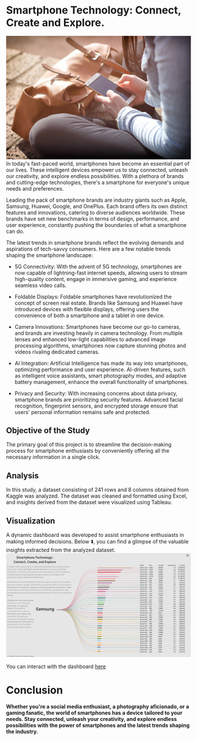 # Smartphone Technology: Connect, Create and Explore.

![](smartphone.jpg)
In today's fast-paced world, smartphones have become an essential part of our lives. These intelligent devices empower us to stay connected, unleash our creativity, and explore endless possibilities. With a plethora of brands and cutting-edge technologies, there's a smartphone for everyone's unique needs and preferences.

Leading the pack of smartphone brands are industry giants such as Apple, Samsung, Huawei, Google, and OnePlus. Each brand offers its own distinct features and innovations, catering to diverse audiences worldwide. These brands have set new benchmarks in terms of design, performance, and user experience, constantly pushing the boundaries of what a smartphone can do.

The latest trends in smartphone brands reflect the evolving demands and aspirations of tech-savvy consumers. Here are a few notable trends shaping the smartphone landscape:

- 5G Connectivity: With the advent of 5G technology, smartphones are now capable of lightning-fast internet speeds, allowing users to stream high-quality content, engage in immersive gaming, and experience seamless video calls.

- Foldable Displays: Foldable smartphones have revolutionized the concept of screen real estate. Brands like Samsung and Huawei have introduced devices with flexible displays, offering users the convenience of both a smartphone and a tablet in one device.

- Camera Innovations: Smartphones have become our go-to cameras, and brands are investing heavily in camera technology. From multiple lenses and enhanced low-light capabilities to advanced image processing algorithms, smartphones now capture stunning photos and videos rivaling dedicated cameras.

- AI Integration: Artificial Intelligence has made its way into smartphones, optimizing performance and user experience. AI-driven features, such as intelligent voice assistants, smart photography modes, and adaptive battery management, enhance the overall functionality of smartphones.

- Privacy and Security: With increasing concerns about data privacy, smartphone brands are prioritizing security features. Advanced facial recognition, fingerprint sensors, and encrypted storage ensure that users' personal information remains safe and protected.

##  Objective of the Study
The primary goal of this project is to streamline the decision-making process for smartphone enthusiasts by conveniently offering all the necessary information in a single click.

##  Analysis
In this study, a dataset consisting of 241 rows and 8 columns obtained from Kaggle was analyzed. The dataset was cleaned and formatted using Excel, and insights derived from the dataset were visualized using Tableau.

##  Visualization
A dynamic dashboard was developed to assist smartphone enthusiasts in making informed decisions. Below ⬇️, you can find a glimpse of the valuable insights extracted from the analyzed dataset.
![](Dash.png)

You can interact with the dashboard [here](https://public.tableau.com/views/Mobiles_16852921818410/Dashboard1?:language=en-US&:display_count=n&:origin=viz_share_link)

# Conclusion
**Whether you're a social media enthusiast, a photography aficionado, or a gaming fanatic, the world of smartphones has a device tailored to your needs. Stay connected, unleash your creativity, and explore endless possibilities with the power of smartphones and the latest trends shaping the industry.**
